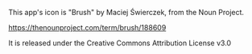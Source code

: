 
This app's icon is "Brush" by Maciej Świerczek, from the Noun Project.

https://thenounproject.com/term/brush/188609

It is released under the Creative Commons Attribution License v3.0